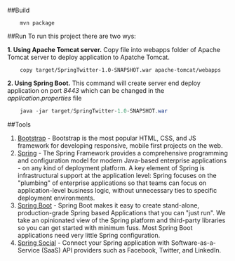 
##Build

```maven
    mvn package
```
##Run
To run this project there are two wys:

**1. Using Apache Tomcat server.** Copy file into webapps folder of Apache Tomcat server to deploy application to Apatche Tomcat.
```command
    copy target/SpringTwitter-1.0-SNAPSHOT.war apache-tomcat/webapps
```
**2. Using Spring Boot.** 
This command will create server end deploy application on port *8443* which can be changed in the *application.properties* file
```java
    java -jar target/SpringTwitter-1.0-SNAPSHOT.war
```
##Tools
1. [Bootstrap](http://getbootstrap.com/) - Bootstrap is the most popular HTML, CSS, and JS framework for developing responsive, mobile first projects on the web.
2. [Spring](https://spring.io/) - The Spring Framework provides a comprehensive programming and configuration model for modern Java-based enterprise applications - on any kind of deployment platform. A key element of Spring is infrastructural support at the application level: Spring focuses on the "plumbing" of enterprise applications so that teams can focus on application-level business logic, without unnecessary ties to specific deployment environments.
3. [Spring Boot](http://projects.spring.io/spring-boot/) - Spring Boot makes it easy to create stand-alone, production-grade Spring based Applications that you can "just run". We take an opinionated view of the Spring platform and third-party libraries so you can get started with minimum fuss. Most Spring Boot applications need very little Spring configuration.
4.  [Spring Social](http://projects.spring.io/spring-social/) - Connect your Spring application with Software-as-a-Service (SaaS) API providers such as Facebook, Twitter, and LinkedIn.
